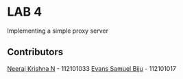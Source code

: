 # LAB 4

Implementing a simple proxy server

## Contributors

[Neeraj Krishna N](https://github.com/nnk03) - 112101033
[Evans Samuel Biju](https://github.com/Samuel7Evans7Ph) - 112101017
